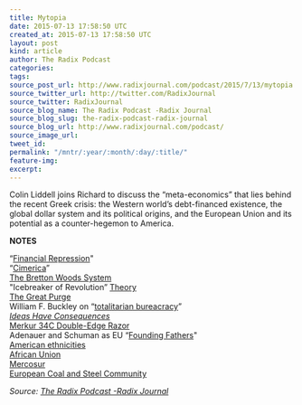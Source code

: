 ```yaml
---
title: Mytopia
date: 2015-07-13 17:58:50 UTC
created_at: 2015-07-13 17:58:50 UTC
layout: post
kind: article
author: The Radix Podcast
categories: 
tags: 
source_post_url: http://www.radixjournal.com/podcast/2015/7/13/mytopia
source_twitter_url: http://twitter.com/RadixJournal
source_twitter: RadixJournal
source_blog_name: The Radix Podcast -Radix Journal
source_blog_slug: the-radix-podcast-radix-journal
source_blog_url: http://www.radixjournal.com/podcast/
source_image_url: 
tweet_id: 
permalink: "/mntr/:year/:month/:day/:title/"
feature-img: 
excerpt: 
---
```

<p>Colin Liddell joins Richard to discuss the “meta-economics” that lies behind the recent Greek crisis: the Western world’s debt-financed existence, the global dollar system and its political origins, and the European Union and its potential as a counter-hegemon to America.  </p><p><strong>NOTES</strong></p><p>“<a href="http://lexicon.ft.com/Term?term=financial-repression">Financial Repression</a>"<br>“<a href="https://en.wikipedia.org/wiki/Chimerica">Cimerica</a>”  <br><a href="https://en.wikipedia.org/wiki/Bretton_Woods_system">The Bretton Woods System</a>  <br>"Icebreaker of Revolution” <a href="https://en.wikipedia.org/wiki/Soviet_offensive_plans_controversy">Theory</a>  <br><a href="http://www.radixjournal.com/books/the-great-purge-the-deformation-of-the-conservative-movement">The Great Purge</a><br>William F. Buckley on “<a href="https://mises.org/library/buckley-revealed">totalitarian bureacracy</a>”<br><em><a href="http://www.amazon.com/exec/obidos/ASIN/022609006X/washisummipub-20">Ideas Have Consequences</a></em><br><a href="http://www.amazon.com/exec/obidos/ASIN/B000QYEK88/washisummipub-20">Merkur 34C Double-Edge Razor</a>   <br>Adenauer and Schuman as EU “<a href="http://europa.eu/about-eu/eu-history/founding-fathers/index_en.htm">Founding Fathers</a>"<br><a href="https://en.wikipedia.org/wiki/Race_and_ethnicity_in_the_United_States#/media/File:Census-2000-Data-Top-US-Ancestries-by-County.svg">American ethnicities</a>  <br><a href="http://www.au.int">African Union</a><br><a href="https://en.wikipedia.org/wiki/Mercosur">Mercosur</a>   <br><a href="https://en.wikipedia.org/wiki/History_of_the_European_Coal_and_Steel_Community_(1945%E2%80%9357)">European Coal and Steel Community</a></p><div class="">
    <i>Source: <a href="http://www.radixjournal.com/podcast/">The Radix Podcast -Radix Journal</a></i>
</div>
